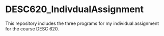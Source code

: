 # DESC620_IndivdualAssignment
This repository includes the three programs for my individual assignment for the course DESC 620.
